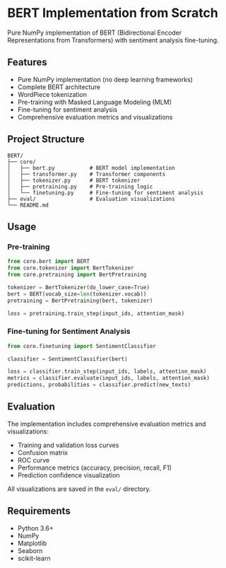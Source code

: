 # BERT Implementation from Scratch

Pure NumPy implementation of BERT (Bidirectional Encoder Representations from Transformers) with sentiment analysis fine-tuning.

## Features

- Pure NumPy implementation (no deep learning frameworks)
- Complete BERT architecture
- WordPiece tokenization
- Pre-training with Masked Language Modeling (MLM)
- Fine-tuning for sentiment analysis
- Comprehensive evaluation metrics and visualizations

## Project Structure

```
BERT/
├── core/
│   ├── bert.py           # BERT model implementation
│   ├── transformer.py    # Transformer components
│   ├── tokenizer.py      # BERT tokenizer
│   ├── pretraining.py    # Pre-training logic
│   └── finetuning.py     # Fine-tuning for sentiment analysis
├── eval/                 # Evaluation visualizations
└── README.md
```

## Usage

### Pre-training

```python
from core.bert import BERT
from core.tokenizer import BertTokenizer
from core.pretraining import BertPretraining

tokenizer = BertTokenizer(do_lower_case=True)
bert = BERT(vocab_size=len(tokenizer.vocab))
pretraining = BertPretraining(bert, tokenizer)

loss = pretraining.train_step(input_ids, attention_mask)
```

### Fine-tuning for Sentiment Analysis

```python
from core.finetuning import SentimentClassifier

classifier = SentimentClassifier(bert)

loss = classifier.train_step(input_ids, labels, attention_mask)
metrics = classifier.evaluate(input_ids, labels, attention_mask)
predictions, probabilities = classifier.predict(new_texts)
```

## Evaluation

The implementation includes comprehensive evaluation metrics and visualizations:

- Training and validation loss curves
- Confusion matrix
- ROC curve
- Performance metrics (accuracy, precision, recall, F1)
- Prediction confidence visualization

All visualizations are saved in the `eval/` directory.

## Requirements

- Python 3.6+
- NumPy
- Matplotlib
- Seaborn
- scikit-learn
